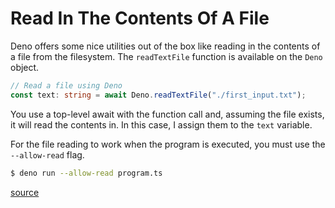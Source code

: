 # Read In The Contents Of A File

Deno offers some nice utilities out of the box like reading in the contents of
a file from the filesystem. The `readTextFile` function is available on the
`Deno` object.

```typescript
// Read a file using Deno
const text: string = await Deno.readTextFile("./first_input.txt");
```

You use a top-level await with the function call and, assuming the file exists,
it will read the contents in. In this case, I assign them to the `text`
variable.

For the file reading to work when the program is executed, you must use the
`--allow-read` flag.

```bash
$ deno run --allow-read program.ts
```

[source](https://deno.land/manual@v1.14.0/examples/read_write_files)
